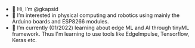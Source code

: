 - 👋 Hi, I’m @gkapsid
- 👀 I’m interested in physical computing and robotics using mainly the Arduino boards and ESP8266 modules.
- 🌱 I’m currently (01/2022) learning about edge ML and AI through tinyML framework. Thus I'm learning to use tools like EdgeImpulse, Tensorflow, Keras etc. 


<!---
gkapsid/gkapsid is a ✨ special ✨ repository because its `README.md` (this file) appears on your GitHub profile.
You can click the Preview link to take a look at your changes.
--->
